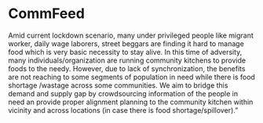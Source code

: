 # CommFeed
Amid current lockdown scenario, many under privileged people like migrant worker, daily wage laborers, street beggars are finding it hard to manage food which is very basic necessity to stay alive. In this time of adversity, many individuals/organization are running community kitchens to provide foods to the needy. However, due to lack of synchronization, the benefits are not reaching to some segments of population in need while there is food shortage /wastage across some communities.  We aim to bridge this demand and supply gap by crowdsourcing information of the people in need an provide proper alignment planning to the community kitchen within vicinity and across locations (in case there is food shortage/spillover).”
